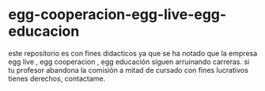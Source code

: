 # egg-cooperacion-egg-live-egg-educacion
este repositorio es con fines didacticos ya que se ha notado que la empresa egg live , egg cooperacion , egg educación siguen arruinando carreras. si tu profesor abandona la comisión a mitad de cursado con fines lucrativos tienes derechos, contactame. 
